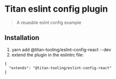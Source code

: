 # Titan eslint config plugin

> A reuasble eslnt config example

## Installation

1. yarn add @titan-tooling/eslint-config-react --dev
2. extend the plugin in the eslintrc file:

```
{
  "extends": "@titan-tooling/eslint-config-react"
}
```
